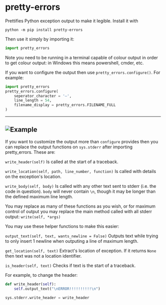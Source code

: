 # pretty-errors

Prettifies Python exception output to make it legible. Install it with
```
python -m pip install pretty-errors
```

Then use it simply by importing it:
```python
import pretty_errors
```
Note you need to be running in a terminal capable of colour output in order to get colour output: in Windows
this means powershell, cmder, etc.

If you want to configure the output then use `pretty_errors.configure()`.  For example:
```python
import pretty_errors
pretty_errors.configure(
    seperator_character = '—',
    line_length = 54,
    filename_display = pretty_errors.FILENAME_FULL
)
```
---
![Example](https://i.imgur.com/0jpEqob.png)
---
If you want to customize the output more than `configure` provides then you can replace the output functions
on `sys.stderr` after importing pretty_errors.  These are:

`write_header(self)`
Is called at the start of a traceback.

`write_location(self, path, line_number, function)`
Is called with details on the exception's location.

`write_body(self, body)`
Is called with any other text sent to stderr (i.e. the code in question).  `body` will never contain `\n`, though
it may be longer than the defined maximum line length.

You may replace as many of these functions as you wish, or for maximum control of output you may replace the main
method called with all stderr output:
`write(self, *args)`


You may use these helper functions to make this easier:

`output_text(self, text, wants_newline = False)`
Outputs text while trying to only insert 1 newline when outputing a line of maximum length.

`get_location(self, text)`
Extract's location of exception.  If it returns `None` then text was not a location identifier.

`is_header(self, text)`
Checks if text is the start of a traceback.


For example, to change the header:
```python
def write_header(self):
    self.output_text("\nERROR!!!!!!!!!!\n")

sys.stderr.write_header = write_header
```
